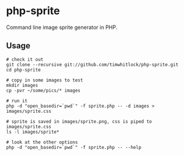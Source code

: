 # php-sprite

Command line image sprite generator in PHP.


## Usage

    # check it out
    git clone --recursive git://github.com/timwhitlock/php-sprite.git
    cd php-sprite

    # copy in some images to test
    mkdir images
    cp -pvr ~/some/pics/* images

    # run it
    php -d "open_basedir=`pwd`" -f sprite.php -- -d images > images/sprite.css
    
    # sprite is saved in images/sprite.png, css is piped to images/sprite.css
    ls -l images/sprite*
    
    # look at the other options
    php -d "open_basedir=`pwd`" -f sprite.php -- --help
